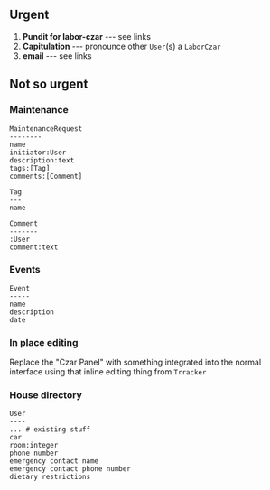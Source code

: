 ## Urgent

1. __Pundit for labor-czar__ --- see links
2. __Capitulation__ --- pronounce other `User`(s) a `LaborCzar`
3. __email__ --- see links

## Not so urgent

### Maintenance

    MaintenanceRequest
    --------
    name
    initiator:User
    description:text
    tags:[Tag]
    comments:[Comment]

    Tag
    ---
    name

    Comment
    -------
    :User
    comment:text

### Events

    Event
    -----
    name
    description
    date

### In place editing

Replace the "Czar Panel" with something integrated into the normal interface
   using that inline editing thing from `Trracker`

### House directory

    User
    ----
    ... # existing stuff
    car
    room:integer
    phone number
    emergency contact name
    emergency contact phone number
    dietary restrictions
